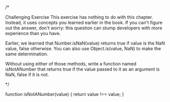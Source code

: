 /*

Challenging Exercise This exercise has nothing to do with this chapter. Instead, it uses concepts you learned earlier in the book. If you can't figure out the answer, don't worry: this question can stump developers with more experience than you have.

Earlier, we learned that Number.isNaN(value) returns true if value is the NaN value, false otherwise. You can also use Object.is(value, NaN) to make the same determination.

Without using either of those methods, write a function named isNotANumber that returns true if the value passed to it as an argument is NaN, false if it is not.


*/

function isNotANumber(value) {
  return value !== value;
}